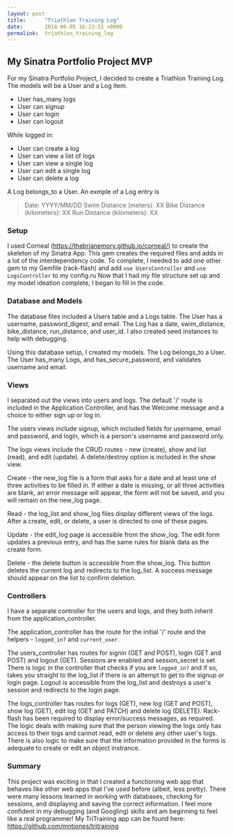 ```yaml
---
layout: post
title:      "Triathlon Training Log"
date:       2018-06-05 16:23:52 +0000
permalink:  triathlon_training_log
---
```


## My Sinatra Portfolio Project MVP

For my Sinatra Portfolio Project, I decided to create a Triathlon Training Log. The models will be a User and a Log item. 

*  User has_many logs
*  User can signup
*  User can login
*  User can logout

 While logged in:
*  User can create a log
*  User can view a list of logs
*  User can view a single log
*  User can edit a single log
*  User can delete a log

 A Log belongs_to a User. An exmple of a Log entry is  
>  Date: YYYY/MM/DD
>  Swim Distance (meters): XX 
>  Bike Distance (kilometers): XX 
>  Run Distance (kilometers): XX 

### Setup
I used Corneal (https://thebrianemory.github.io/corneal/) to create the skeleton of my Sinatra App. This gem creates the required files and adds in a lot of the interdependency code. To complete, I needed to add one other gem to my Gemfile (rack-flash) and add `use UsersController` and `use LogsController` to my config.ru Now that I had my file structure set up and my model ideation complete, I began to fill in the code.

### Database and Models
The database files included a Users table and a Logs table. The User has a username, password_digest, and email. The Log has a date, swim_distance, bike_distance, run_distance, and user_id. I also created seed instances to help with debugging.

Using this database setup, I created my models. The Log belongs_to a User. The User has_many Logs, and has_secure_password, and validates username and email.

### Views
I separated out the views into users and logs. The default '/' route is included in the Application Controller, and has the Welcome message and a choice to either sign up or log in. 

The users views include signup, which included fields for username, email and password, and login, which is a person's username and password only. 

The logs views include the CRUD routes - new (create), show and list (read), and edit (update). A delete/destroy option is included in the show view.

Create - the new_log file is a form that asks for a date and at least one of three activities to be filled in. If either a date is missing, or all three activities are blank, an error message will appear, the form will not be saved, and you will remain on the new_log page.

Read - the log_list and show_log files display different views of the logs. After a create, edit, or delete, a user is directed to one of these pages.

Update - the edit_log page is accessible from the show_log. The edit form updates a previous entry, and has the same rules for blank data as the create form.

Delete - the delete button is accessible from the show_log. This button deletes the current log and redirects to the log_list. A success message should appear on the list to confirm deletion.

### Controllers
I have a separate controller for the users and logs, and they both inherit from the application_controller. 

The application_controller has the route for the initial '/' route and the helpers - `logged_in?` and `current_user`.

The users_controller has routes for signin (GET and POST),  login (GET and POST) and logout (GET).  Sessions are enabled and session_secret is set. There is logic in the controller that checks if you are `logged_in?` and if so, takes you straight to the log_list if there is an attempt to get to the signup or login page. Logout is accessible from the log_list and destroys a user's session and redirects to the login page.

The logs_controller has routes for logs (GET), new log (GET and POST), show log (GET), edit log (GET and PATCH) and delete log (DELETE). Rack-flash has been required to display error/success messages, as required. The logic deals with making sure that the person viewing the logs only has access to their logs and cannot read, edit or delete any other user's logs.  There is also logic to make sure that the information provided in the forms is adequate to create or edit an object instrance.

### Summary
This project was exciting in that I created a functioning web app that behaves like other web apps that I've used before (albeit, less pretty). There were many lessons learned in working with databases, checking for sessions, and displaying and saving the correct information. I feel more confident in my debugging (and Googling) skills and am beginning to feel like a real programmer! My TriTraining app can be found here: https://github.com/mntjones/tritraining  
